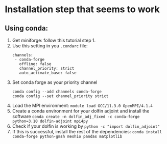 # Installation step that seems to work

## Using conda:

1. Get miniforge: follow this tutorial step 1.
2. Use this setting in you `.condarc` file:
   ```
   channels:
    - conda-forge
      offline: false
      channel_priority: strict
      auto_activate_base: false
   ```
4. Set conda forge as your priority channel
   ```
   conda config --add channels conda-forge
   conda config --set channel_priority strict
   ```
6. Load the MPI environment: `module load GCC/11.3.0 OpenMPI/4.1.4`
7. Create a conda environment for your dolfin adjoint and install the software
  `conda create -n dolfin_adj_fixed -c conda-forge python=3.10 dolfin-adjoint mpi4py`
8. Check if your dolfin is working by
    `python -c "import dolfin_adjoint"`
9. If this is successful, install the rest of the dependencies:
  `conda install conda-forge python-gmsh meshio pandas matplotlib`
